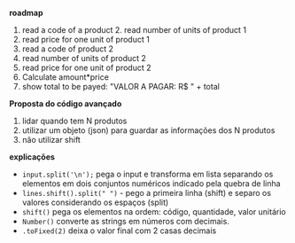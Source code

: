**roadmap**

1. read a code of a product 2. read number of units of product 1
2. read price for one unit of product 1
3. read a code of product 2
4. read number of units of product 2
5. read price for one unit of product 2
6. Calculate amount*price
7. show total to be payed:
"VALOR A PAGAR: R$ " + total

**Proposta do código avançado**

1. lidar quando tem N produtos
2. utilizar um objeto (json) para guardar as informações dos N produtos
3. não utilizar shift

**explicações**

- `input.split('\n');` pega o input e transforma em lista separando os elementos em dois conjuntos numéricos indicado pela quebra de linha
- `lines.shift().split(" ")` - pego a primeira linha (shift) e separo os valores considerando os espaços (split)
- `shift()` pega os elementos na ordem: código, quantidade, valor unitário
- `Number()` converte as strings em números com decimais.
- `.toFixed(2)` deixa o valor final com 2 casas decimais
